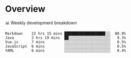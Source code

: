 # Overview

📊 Weekly development breakdown

```text
Markdown    22 hrs 15 mins ██████████████████▋░░  88.9%
Java        2 hrs 19 mins  █▉░░░░░░░░░░░░░░░░░░░   9.3%
Vue.js      7 mins         ░░░░░░░░░░░░░░░░░░░░░   0.5%
JavaScript  6 mins         ░░░░░░░░░░░░░░░░░░░░░   0.5%
YAML        6 mins         ░░░░░░░░░░░░░░░░░░░░░   0.4%
```